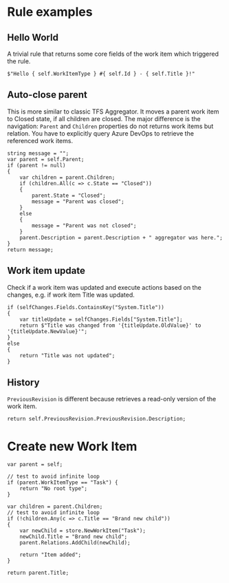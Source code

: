 # Rule examples

## Hello World

A trivial rule that returns some core fields of the work item which triggered the rule.

```
$"Hello { self.WorkItemType } #{ self.Id } - { self.Title }!"
```

## Auto-close parent

This is more similar to classic TFS Aggregator.
It moves a parent work item to Closed state, if all children are closed.
The major difference is the navigation: `Parent` and `Children` properties do not returns work items but relation. You have to explicitly query Azure DevOps to retrieve the referenced work items.

```
string message = "";
var parent = self.Parent;
if (parent != null)
{
    var children = parent.Children;
    if (children.All(c => c.State == "Closed"))
    {
        parent.State = "Closed";
        message = "Parent was closed";
    }
    else
    {
        message = "Parent was not closed";
    }
    parent.Description = parent.Description + " aggregator was here.";
}
return message;
```

## Work item update

Check if a work item was updated and execute actions based on the changes, e.g. if work item Title was updated.

```
if (selfChanges.Fields.ContainsKey("System.Title"))
{
    var titleUpdate = selfChanges.Fields["System.Title"];
    return $"Title was changed from '{titleUpdate.OldValue}' to '{titleUpdate.NewValue}'";
}
else
{
    return "Title was not updated";
}
```

## History

`PreviousRevision` is different because retrieves a read-only version of the work item.

```
return self.PreviousRevision.PreviousRevision.Description;
```

# Create new Work Item
```
var parent = self;

// test to avoid infinite loop
if (parent.WorkItemType == "Task") {
    return "No root type";
}

var children = parent.Children;
// test to avoid infinite loop
if (!children.Any(c => c.Title == "Brand new child"))
{
    var newChild = store.NewWorkItem("Task");
    newChild.Title = "Brand new child";
    parent.Relations.AddChild(newChild);

    return "Item added";
}

return parent.Title;
```
